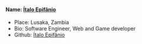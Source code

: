 #### Name: [Ítalo Epifânio](https://github.com/elias504)
- Place: Lusaka, Zambia
- Bio: Software Engineer, Web and Game developer
- Github: [Ítalo Epifânio](https://github.com/elias504)
